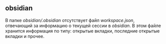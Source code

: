 ## obsidian

В папке *obsidian/.obsidian* отсутствует файл *workspace.json*, отвечающий за информацию о текущей сессии в *obsidian*. 
В этом файле хранится информация по типу: открытые вкладки, последние открытые вкладки и прочее.
